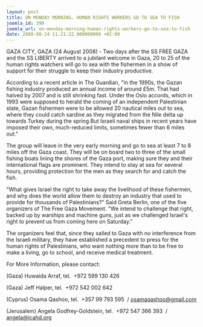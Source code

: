 ```yaml
---
layout: post
title: ON MONDAY MORNING, HUMAN RIGHTS WORKERS GO TO SEA TO FISH
joomla_id: 390
joomla_url: on-monday-morning-human-rights-workers-go-to-sea-to-fish
date: 2008-08-24 11:21:22.000000000 +02:00
---
```

<p>GAZA CITY, GAZA (24 August 2008) - Two days after the SS FREE GAZA and the SS LIBERTY arrived to a jubilant welcome in Gaza, 20 to 25 of the human rights watchers will go to sea with the fishermen in a show of support for their struggle to keep their industry productive.</p><p>According to a recent article in The Guardian, &quot;in the 1990s, the Gazan fishing industry produced an annual income of around &pound;5m. That had halved by 2007 and is still shrinking fast. Under the Oslo accords, which in 1993 were supposed to herald the coming of an independent Palestinian state, Gazan fishermen were to be allowed 20 nautical miles out to sea, where they could catch sardine as they migrated from the Nile delta up towards Turkey during the spring.But Israeli naval ships in recent years have imposed their own, much-reduced limits, sometimes fewer than 6 miles out.&quot;</p><p>The group will leave in the very early morning and go to sea at least 7 to 8 miles off the Gaza coast. They will be on board two to three of the small fishing boats lining the shores of the Gaza port, making sure they and their international flags are prominent. They intend to stay at sea for several hours, providing protection for the men as they search for and catch the fish.</p><p>&quot;What gives Israel the right to take away the livelihood of these fishermen, and why does the world allow them to destroy an industry that used to provide for thousands of Palestinians?&quot; Said Greta Berlin, one of the five organizers of The Free Gaza Movement. &quot;We intend to challenge that right, backed up by warships and machine guns, just as we challenged Israel's right to prevent us from coming here on Saturday.&quot; </p><p>The organizers feel that, since they sailed to Gaza with no interference from the Israeli military, they have established a precedent to press for the human rights of Palestinians, who want nothing more than to be free to make a living, go to school, and receive medical treatment.</p><p>For More Information, please contact: </p><p>(Gaza) Huwaida Arraf, tel.&nbsp; +972 599 130 426&nbsp; </p><p>(Gaza) Jeff Halper, tel.&nbsp; +972 542 002 642&nbsp; </p><p>(Cyprus) Osama Qashoo, tel.&nbsp; +357 99 793 595&nbsp; / <a href="mailto:osamaqashoo@gmail.com">osamaqashoo@gmail.com</a> </p><p>(Jerusalem) Angela Godfrey-Goldstein, tel.&nbsp; +972 547 366 393&nbsp; / <a href="mailto:angela@icahd.org">angela@icahd.org</a> </p><p><a href=""></a></p>
